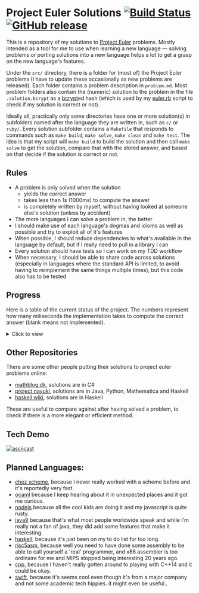 # Project Euler Solutions [![Build Status](https://travis-ci.org/xfbs/euler.svg?branch=master)](https://travis-ci.org/xfbs/euler) [![GitHub release](https://img.shields.io/github/release/xfbs/euler.svg)]()

This is a repository of my solutions to [Project Euler](https://projecteuler.net/)
problems. Mostly intended as a tool for me to use when learning a new language —
solving problems or porting solutions into a new language helps a lot to get a 
grasp on the new language's features.

Under the `src/` directory, there is a folder for (most of) the Project Euler
problems (I have to update these occasionally as new problems are released).
Each folder contains a problem description in `problem.md`. Most problem folders also
contain the (numeric) solution to the problem in the file `.solution.bcrypt` as
a [bcrypt](https://en.wikipedia.org/wiki/Bcrypt)ed hash (which is used by my 
[euler.rb](euler.rb) script to check if my solution is correct or not).

Ideally all, practically only some directories have one or more solution(s) in
subfolders named after the language they are written in, such as `c/` or
`ruby/`. Every solution subfolder contains a `Makefile` that responds to commands
such as `make build`, `make solve`, `make clean` and `make test`. The idea is
that my script will `make build` to build the solution and then call
`make solve` to get the solution, compare that with the stored answer, and
based on that decide if the solution is correct or not.

## Rules

  - A problem is only solved when the solution
      - yields the correct answer
      - takes less than 1s (1000ms) to compute the answer
      - is completely written by myself, without having looked at someone else's
        solution (unless by accident)
  - The more languages I can solve a problem in, the better
  - I should make use of each language's dogmas and idioms as well as possible
    and try to exploit all of it's features
  - When possible, I should reduce dependencies to what's available in the
    language by default, but if I really need to pull in a library I can
  - Every solution should have tests so I can work on my TDD workflow
  - When necessary, I should be able to share code across solutions (especially
    in languages where the standard API is limited, to avoid having to
    reimplement the same things multiple times), but this code also has to be
    tested

## Progress

Here is a table of the current status of the project. The numbers represent how
many miliseconds the implementation takes to compute the correct answer (blank
means not implemented). 

<details>
  <summary>Click to view</summary>

| problem | crystal |    c | ruby | python | rust | *avg* |
| ------: | ------: | ---: | ---: | -----: | ---: | ----: |
| `001` |   30 |   10 |   70 |   60 |   70 | 48 |
| `002` |   20 |   20 |   60 |   40 |   70 | 42 |
| `003` |   30 |   10 |   90 |   50 |   70 | 50 |
| `004` |  100 |   20 |  340 |  740 |   90 | 258 |
| `005` |   20 |   20 |   60 |   40 |   80 | 44 |
| `006` |   30 |   10 |   60 |   50 |   60 | 42 |
| `007` |   40 |   30 |  160 |  190 |   70 | 98 |
| `008` |   30 |    0 |  130 |   60 |      | 55 |
| `009` |   20 |   10 |   80 |   90 |   80 | 56 |
| `010` |  500 |  290 |      |  620 |   80 | 372 |
| `011` |   20 |      |   60 |      |      | 40 |
| `012` |  100 |   40 |  630 |  990 |      | 440 |
| `013` |   20 |   30 |   90 |   40 |      | 45 |
| `014` |  510 |   60 |      |      |      | 285 |
| `015` |   20 |   30 |   60 |      |      | 36 |
| `016` |   40 |      |   60 |      |      | 50 |
| `017` |   60 |    0 |  110 |      |      | 56 |
| `018` |   20 |   10 |   70 |      |      | 33 |
| `019` |   30 |   10 |   80 |      |      | 40 |
| `020` |   20 |      |   60 |      |      | 40 |
| `021` |   70 |   30 |  410 |      |      | 170 |
| `022` |   50 |   20 |   80 |      |      | 50 |
| `023` |  650 |  150 |      |      |      | 400 |
| `024` |   20 |      |   60 |      |      | 40 |
| `025` |      |      |      |   60 |      | 60 |
| `026` |   30 |      |  130 |      |      | 80 |
| `027` |      |  360 |      |      |      | 360 |
| `028` |   20 |   10 |   70 |      |      | 33 |
| `029` |  270 |   10 |  110 |      |      | 130 |
| `030` |   50 |   20 |   90 |      |      | 53 |
| `031` |   50 |      |  110 |      |      | 80 |
| `032` |  290 |  720 |      |      |      | 505 |
| `033` |   20 |      |   70 |      |      | 45 |
| `034` |   80 |  390 |  170 |      |      | 213 |
| `035` |  860 |  140 |      |      |      | 500 |
| `036` |   20 |  150 |   80 |      |      | 83 |
| `037` |      |  100 |      |      |      | 100 |
| `038` |   80 |      |  170 |      |      | 125 |
| `039` |   40 |      |  100 |      |      | 70 |
| `040` |   30 |   10 |   60 |      |      | 33 |
| `041` |      |  720 |      |      |      | 720 |
| `042` |   30 |      |   80 |      |      | 55 |
| `043` |      |   20 |      |      |      | 20 |
| `044` |      |   50 |      |      |      | 50 |
| `045` |   30 |      |   70 |      |      | 50 |
| `046` |      |  140 |      |      |      | 140 |
| `048` |      |   10 |      |      |      | 10 |
| `049` |      |  210 |      |      |      | 210 |
| `050` |      |   20 |      |      |      | 20 |
| `052` |  170 |   70 |  260 |      |      | 166 |
| *count* | 40 | 38 | 35 | 13 | 9 | 27 |
| *average* | 113 | 103 | 125 | 233 | 74 | 129 |

</details>

## Other Repositories

There are some other people putting their solutions to project euler problems
online:

  - [mathblog.dk](http://www.mathblog.dk/project-euler-solutions/), solutions
    are in C#
  - [project nayuki](https://www.nayuki.io/page/project-euler-solutions),
    solutions are in Java, Python, Mathematica and Haskell
  - [haskell wiki](https://wiki.haskell.org/Euler_problems), solutions are in
    Haskell

These are useful to compare against after having solved a problem, to check if
there is a more elegant or efficient method.

## Tech Demo

[![asciicast](https://asciinema.org/a/OJ6I04nBYKx6Z1sfbMpMwgrck.png)](https://asciinema.org/a/OJ6I04nBYKx6Z1sfbMpMwgrck)

## Planned Languages:

  - [chez scheme](https://github.com/cisco/ChezScheme), because I never really
    worked with a scheme before and it's reportedly very fast.
  - [ocaml](https://github.com/ocaml/ocaml) because I keep hearing about it in
    unexpected places and it got me curious.
  - [nodejs](https://github.com/nodejs/node) because all the cool kids are doing
    it and my javascript is quite rusty.
  - [java9](https://www.oracle.com/java/java9.html) because that's what most
    people worldwide speak and while I'm really not a fan of java, they did add
    some features that make it interesting.
  - [haskell](https://www.haskell.org), because it's just been on my to do list
    for too long.
  - [risc5asm](https://rv8.io), because well you need to have done some assembly
    to be able to call yourself a 'real' programmer, and x86 assembler is too
    ordinaire for me and MIPS stopped being interesting 20 years ago.
  - [cpp](http://clang.org), because I haven't really gotten around to playing
    with C++14 and it could be okay.
  - [swift](https://github.com/apple/swift), because it's seems cool even though
    it's from a major company and not some academic tech hippies. it might even
    be useful..
